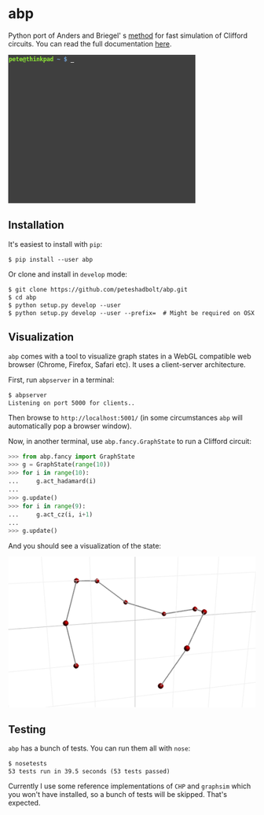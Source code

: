 # abp

Python port of Anders and Briegel' s [method](https://arxiv.org/abs/quant-ph/0504117) for fast simulation of Clifford circuits. You can read the full documentation [here](https://peteshadbolt.co.uk/abp/).

![demo](examples/demo.gif)

## Installation

It's easiest to install with `pip`:

```shell
$ pip install --user abp
```

Or clone and install in `develop` mode:

```shell
$ git clone https://github.com/peteshadbolt/abp.git
$ cd abp
$ python setup.py develop --user
$ python setup.py develop --user --prefix=  # Might be required on OSX
```

## Visualization

`abp` comes with a tool to visualize graph states in a WebGL compatible web browser (Chrome, Firefox, Safari etc). It uses a client-server architecture.

First, run `abpserver` in a terminal:

```shell
$ abpserver
Listening on port 5000 for clients..
```
Then browse to `http://localhost:5001/` (in some circumstances `abp` will automatically pop a browser window).

Now, in another terminal, use `abp.fancy.GraphState` to run a Clifford circuit:

```python
>>> from abp.fancy import GraphState
>>> g = GraphState(range(10))
>>> for i in range(10):
...     g.act_hadamard(i)
... 
>>> g.update()
>>> for i in range(9):
...     g.act_cz(i, i+1)
... 
>>> g.update()
```

And you should see a visualization of the state:

![demo](examples/viz.png)

## Testing

`abp` has a bunch of tests. You can run them all with `nose`:

```shell
$ nosetests
53 tests run in 39.5 seconds (53 tests passed)
```

Currently I use some reference implementations of `CHP` and `graphsim` which you won't have installed, so a bunch of tests will be skipped. That's expected.
